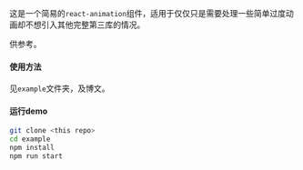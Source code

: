 这是一个简易的`react-animation`组件，适用于仅仅只是需要处理一些简单过度动画却不想引入其他完整第三库的情况。

供参考。

#### 使用方法

见`example`文件夹，及博文。

#### 运行demo

```bash
git clone <this repo>
cd example
npm install
npm run start
```

